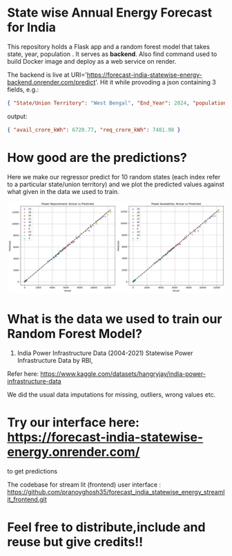 # State wise Annual Energy Forecast for India
This repository holds a Flask app and a random forest model that takes state, year, population . It serves as <b>backend</b>. Also find command used to build Docker image and deploy as a web service on render.

The backend is live at URI='https://forecast-india-statewise-energy-backend.onrender.com/predict'. Hit it while provoding a json containing 3 fields, e.g.:

```json
{ "State/Union Territory": "West Bengal", "End_Year": 2024, "population(crores)": 9.97 }
```
output:

```json
{ "avail_crore_kWh": 6720.77, "req_crore_kWh": 7481.98 }
```
# How good are the predictions?

Here we make our regressor predict for 10 random states (each index refer to a particular state/union territory)
and we plot the predicted values against what given in the data we used to train.

<div align="center">
  <img src="appendices/accuracy.png" alt="Prediction Accuracy">
</div>

# What is the data we used to train our Random Forest Model?

1. India Power Infrastructure Data (2004-2021) Statewise Power Infrastructure Data by RBI,

Refer here: https://www.kaggle.com/datasets/hangryjay/india-power-infrastructure-data

We did the usual data imputations for missing, outliers, wrong values etc.

# Try our interface here: https://forecast-india-statewise-energy.onrender.com/
to get predictions

The codebase for stream lit (frontend) user interface : 
https://github.com/pranoyghosh35/forecast_india_statewise_energy_streamlit_frontend.git 

# Feel free to distribute,include and reuse but give credits!!

